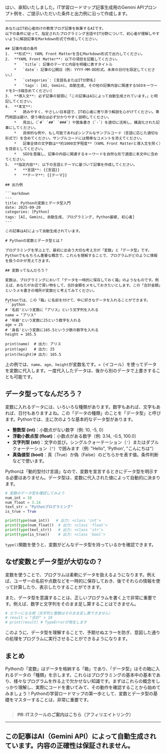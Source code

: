 はい、承知いたしました。IT学習ロードマップ記事生成用のGemini APIプロンプト例を、ご提示いただいた条件と出力例に沿って作成します。

---

```
あなたはIT初心者向けの教育ブログ記事を執筆するAIです。
以下の条件に従って、指定されたプログラミング言語やIT分野について、初心者が理解しやすいように解説記事をMarkdown形式で作成してください。

## 記事作成の条件
1.  **形式**: YAML Front Matterを含むMarkdown形式で出力してください。
2.  **YAML Front Matter**: 以下の項目を記載してください。
    *   `title`: 記事のテーマと内容を明確に表すタイトル
    *   `date`: 記事の公開日（例: YYYY-MM-DD形式。未来の日付を設定してください。）
    *   `categories`: [言語名またはIT分野名]
    *   `tags`: [AI, Gemini, 自動生成, その他の記事内容に関連するSEOキーワードを3〜5個含めてください]
3.  **導入文**: 必ず記事の冒頭に「この記事はAIによって自動生成されています。」と明記してください。
4.  **本文**:
    *   読みやすく、やさしい日本語で、IT初心者に寄り添う解説を心がけてください。専門用語は避け、使う場合は必ず分かりやすく説明してください。
    *   見出し（`#` `##` `###`）や箇条書き（`-`）を適切に活用し、構造化された記事にしてください。
    *   具体的な例や、もし可能であればシンプルなサンプルコード（言語に応じた適切な形式で）を含めてください。サンプルコードには簡単なコメントを添えてください。
    *   記事全体の文字数は**約1000文字程度**（YAML Front Matterと導入文を除く）を目安としてください。
    *   SEOを意識し、記事の内容に関連するキーワードを自然な形で適度に本文中に含めてください。
5.  **指定内容**: 以下の言語とテーマに基づいて記事を作成してください。
    *   **言語**: {{言語}}
    *   **テーマ**: {{テーマ}}

## 出力例

```markdown
---
title: Pythonの変数とデータ型入門
date: 2025-09-20
categories: [Python]
tags: [AI, Gemini, 自動生成, プログラミング, Python基礎, 初心者]
---

この記事はAIによって自動生成されています。

# Pythonの変数とデータ型とは？

プログラミングを学ぶ上で、最初に出会う大切な考え方が「変数」と「データ型」です。Pythonでももちろん重要な概念で、これらを理解することで、プログラムがどのように情報を扱うのかが見えてきます。

## 変数ってなんだろう？

変数は、プログラミングにおいて「データを一時的に保存しておく箱」のようなものです。例えば、あなたがお店で買い物をして、合計金額をメモしておきたいとします。この「合計金額」というメモ書きの場所が変数だと考えてみてください。

Pythonでは、この「箱」に名前を付けて、中に好きなデータを入れることができます。
```python
# '名前'という変数に「アリス」という文字列を入れる
name = "アリス" 
# '年齢'という変数に25という数字を入れる
age = 25
# '身長'という変数に165.5という少数の数字を入れる
height = 165.5

print(name)  # 出力: アリス
print(age)   # 出力: 25
print(height)# 出力: 165.5
```
上の例では、`name`、`age`、`height`が変数名です。`=`（イコール）を使ってデータを変数に代入します。一度代入したデータは、後から別のデータで上書きすることも可能です。

## データ型ってなんだろう？

変数に入れるデータには、いろいろな種類があります。数字もあれば、文字もあれば、日付もありますよね。この「データの種類」のことを「データ型」と呼びます。Pythonでは、主に次のような基本的なデータ型があります。

*   **整数型 (int)**：小数点がない数字（例: 10, -5, 0）
*   **浮動小数点型 (float)**：小数点がある数字（例: 3.14, -0.5, 100.0）
*   **文字列型 (str)**：文字の並び。シングルクォーテーション（`'`）またはダブルクォーテーション（`"`）で囲みます（例: "Hello", 'Python', "こんにちは"）
*   **真偽値型 (bool)**：真（True）か偽（False）のどちらかを表す値。条件判断などで使います。

Pythonは「動的型付け言語」なので、変数を宣言するときにデータ型を明示する必要はありません。データ型は、変数に代入された値によって自動的に決まります。

```python
# 変数のデータ型を確認してみよう
num_int = 10
num_float = 3.14
text_str = "Pythonプログラミング"
is_true = True

print(type(num_int))   # 出力: <class 'int'>
print(type(num_float))  # 出力: <class 'float'>
print(type(text_str))   # 出力: <class 'str'>
print(type(is_true))    # 出力: <class 'bool'>
```
`type()`関数を使うと、変数がどんなデータ型を持っているかを確認できます。

## なぜ変数とデータ型が大切なの？

変数を使うことで、プログラムは柔軟にデータを扱えるようになります。例えば、ユーザーの名前や点数などを一時的に保存しておき、後でそれらの情報を使って計算したり、表示したりすることができます。

また、データ型を意識することは、正しいプログラムを書く上で非常に重要です。例えば、数字と文字列をそのまま足し算することはできません。
```python
# エラーになる例（文字列と整数はそのまま足し算できません）
# result = "合計" + 10 
# print(result) # TypeErrorが発生します
```
このように、データ型を理解することで、予期せぬエラーを防ぎ、意図した通りの処理をプログラムに実行させることができるようになります。

## まとめ

Pythonの「変数」はデータを格納する「箱」であり、「データ型」はその箱に入れるデータの「種類」を示します。これらはプログラミングの基本中の基本であり、様々なプログラムを作る上で欠かせない知識です。まずはこれらの概念をしっかり理解し、実際にコードを書いてみて、その動作を確認することから始めてみましょう！Pythonの学習ロードマップの第一歩として、変数とデータ型の基礎をマスターすることは、非常に重要です。

```
```
> **PR: ITスクールのご案内はこちら（アフィリエイトリンク）**

---
この記事はAI（Gemini API）によって自動生成されています。内容の正確性は保証されません。
---
